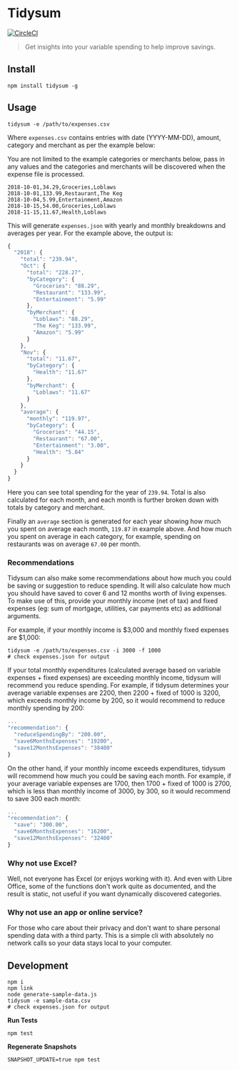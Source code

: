 # Tidysum

[![CircleCI](https://circleci.com/gh/danielabar/tidysum.svg?style=svg)](https://circleci.com/gh/danielabar/tidysum)

> Get insights into your variable spending to help improve savings.

## Install

```shell
npm install tidysum -g
```

## Usage

```shell
tidysum -e /path/to/expenses.csv
```

Where `expenses.csv` contains entries with date (YYYY-MM-DD), amount, category and merchant as per the example below:

You are not limited to the example categories or merchants below, pass in any values and the categories and merchants will be discovered when the expense file is processed.

```
2018-10-01,34.29,Groceries,Loblaws
2018-10-01,133.99,Restaurant,The Keg
2018-10-04,5.99,Entertainment,Amazon
2018-10-15,54.00,Groceries,Loblaws
2018-11-15,11.67,Health,Loblaws
```

This will generate `expenses.json` with yearly and monthly breakdowns and averages per year. For the example above, the output is:

```javascript
{
  "2018": {
    "total": "239.94",
    "Oct": {
      "total": "228.27",
      "byCategory": {
        "Groceries": "88.29",
        "Restaurant": "133.99",
        "Entertainment": "5.99"
      },
      "byMerchant": {
        "Loblaws": "88.29",
        "The Keg": "133.99",
        "Amazon": "5.99"
      }
    },
    "Nov": {
      "total": "11.67",
      "byCategory": {
        "Health": "11.67"
      },
      "byMerchant": {
        "Loblaws": "11.67"
      }
    },
    "average": {
      "monthly": "119.97",
      "byCategory": {
        "Groceries": "44.15",
        "Restaurant": "67.00",
        "Entertainment": "3.00",
        "Health": "5.84"
      }
    }
  }
}
```

Here you can see total spending for the year of `239.94`. Total is also calculated for each month, and each month is further broken down with totals by category and merchant.

Finally an `average` section is generated for each year showing how much you spent on average each month, `119.87` in example above. And how much you spent on average in each category, for example, spending on restaurants was on average `67.00` per month.

### Recommendations

Tidysum can also make some recommendations about how much you could be saving or suggestion to reduce spending. It will also calculate how much you should have saved to cover 6 and 12 months worth of living expenses. To make use of this, provide your monthly income (net of tax) and fixed expenses (eg: sum of mortgage, utilities, car payments etc) as additional arguments.

For example, if your monthly income is $3,000 and monthly fixed expenses are $1,000:

```shell
tidysum -e /path/to/expenses.csv -i 3000 -f 1000
# check expenses.json for output
```

If your total monthly expenditures (calculated average based on variable expenses + fixed expenses) are exceeding monthly income, tidysum will recommend you reduce spending. For example, if tidysum determines your average variable expenses are 2200, then 2200 + fixed of 1000 is 3200, which exceeds monthly income by 200, so it would recommend to reduce monthly spending by 200:

```javascript
...
"recommendation": {
  "reduceSpendingBy": "200.00",
  "save6MonthsExpenses": "19200",
  "save12MonthsExpenses": "38400"
}
```

On the other hand, if your monthly income exceeds expenditures, tidysum will recommend how much you could be saving each month. For example, if your average variable expenses are 1700, then 1700 + fixed of 1000 is 2700, which is less than monthly income of 3000, by 300, so it would recommend to save 300 each month:

```javascript
...
"recommendation": {
  "save": "300.00",
  "save6MonthsExpenses": "16200",
  "save12MonthsExpenses": "32400"
}
```

### Why not use Excel?

Well, not everyone has Excel (or enjoys working with it). And even with Libre Office, some of the functions don't work quite as documented, and the result is static, not useful if you want dynamically discovered categories.

### Why not use an app or online service?

For those who care about their privacy and don't want to share personal spending data with a third party. This is a simple cli with absolutely no network calls so your data stays local to your computer.

## Development

```shell
npm i
npm link
node generate-sample-data.js
tidysum -e sample-data.csv
# check expenses.json for output
```

**Run Tests**

```shell
npm test
```

**Regenerate Snapshots**

```shell
SNAPSHOT_UPDATE=true npm test
```
